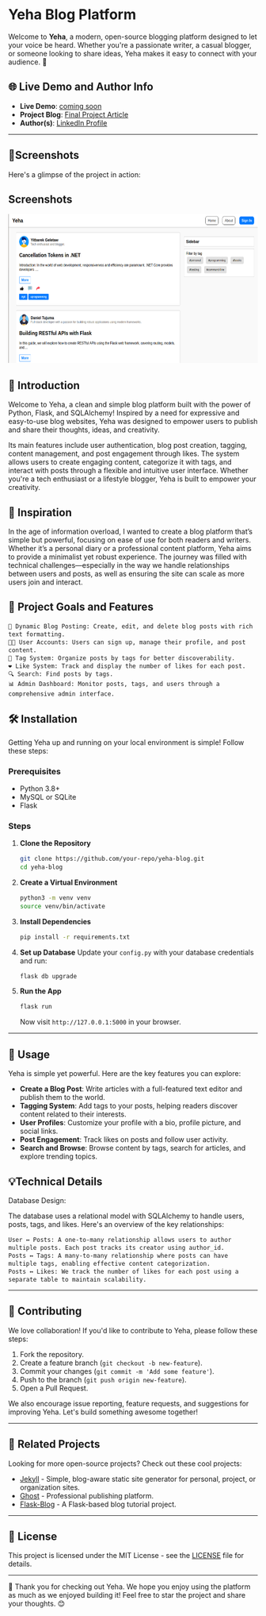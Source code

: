 
# Yeha Blog Platform

Welcome to **Yeha**, a modern, open-source blogging platform designed to let your voice be heard. Whether you're a passionate writer, a casual blogger, or someone looking to share ideas, Yeha makes it easy to connect with your audience. 🚀

## 🌐 Live Demo and Author Info
- **Live Demo**: [coming soon](https://github.com/bush-da/Yeha)
- **Project Blog**: [Final Project Article](https://your-blog-article.com)
- **Author(s)**: [LinkedIn Profile](https://www.linkedin.com/in/daniel-tujuma-702454271)

---
## 📸Screenshots
Here's a glimpse of the project in action:
## Screenshots

<img src="./assets/screenshot.png" alt="Project Screenshot" width="550" height="300">

## 📖 Introduction

Welcome to Yeha, a clean and simple blog platform built with the power of Python, Flask, and SQLAlchemy! Inspired by a need for expressive and easy-to-use blog websites, Yeha was designed to empower users to publish and share their thoughts, ideas, and creativity.

Its main features include user authentication, blog post creation, tagging, content management, and post engagement through likes. The system allows users to create engaging content, categorize it with tags, and interact with posts through a flexible and intuitive user interface. Whether you're a tech enthusiast or a lifestyle blogger, Yeha is built to empower your creativity.

## 🌟 Inspiration 

In the age of information overload, I wanted to create a blog platform that’s simple but powerful, focusing on ease of use for both readers and writers. Whether it’s a personal diary or a professional content platform, Yeha aims to provide a minimalist yet robust experience. The journey was filled with technical challenges—especially in the way we handle relationships between users and posts, as well as ensuring the site can scale as more users join and interact.

## 🎯 Project Goals and Features 

    📝 Dynamic Blog Posting: Create, edit, and delete blog posts with rich text formatting.
    🧑‍💻 User Accounts: Users can sign up, manage their profile, and post content.
    🔖 Tag System: Organize posts by tags for better discoverability.
    ❤️ Like System: Track and display the number of likes for each post.
    🔍 Search: Find posts by tags.
    📊 Admin Dashboard: Monitor posts, tags, and users through a comprehensive admin interface.

## 🛠️ Installation

Getting Yeha up and running on your local environment is simple! Follow these steps:

### Prerequisites
- Python 3.8+
- MySQL or SQLite
- Flask

### Steps
1. **Clone the Repository**
   ```bash
   git clone https://github.com/your-repo/yeha-blog.git
   cd yeha-blog
   ```

2. **Create a Virtual Environment**
   ```bash
   python3 -m venv venv
   source venv/bin/activate
   ```

3. **Install Dependencies**
   ```bash
   pip install -r requirements.txt
   ```

4. **Set up Database**
   Update your `config.py` with your database credentials and run:
   ```bash
   flask db upgrade
   ```

5. **Run the App**
   ```bash
   flask run
   ```

   Now visit `http://127.0.0.1:5000` in your browser.

---

## 🚀 Usage

Yeha is simple yet powerful. Here are the key features you can explore:

- **Create a Blog Post**: Write articles with a full-featured text editor and publish them to the world.
- **Tagging System**: Add tags to your posts, helping readers discover content related to their interests.
- **User Profiles**: Customize your profile with a bio, profile picture, and social links.
- **Post Engagement**: Track likes on posts and follow user activity.
- **Search and Browse**: Browse content by tags, search for articles, and explore trending topics.


## 💡Technical Details 
Database Design:

The database uses a relational model with SQLAlchemy to handle users, posts, tags, and likes. Here's an overview of the key relationships:

    User ↔ Posts: A one-to-many relationship allows users to author multiple posts. Each post tracks its creator using author_id.
    Posts ↔ Tags: A many-to-many relationship where posts can have multiple tags, enabling effective content categorization.
    Posts ↔ Likes: We track the number of likes for each post using a separate table to maintain scalability.
---

## 🤝 Contributing

We love collaboration! If you'd like to contribute to Yeha, please follow these steps:

1. Fork the repository.
2. Create a feature branch (`git checkout -b new-feature`).
3. Commit your changes (`git commit -m 'Add some feature'`).
4. Push to the branch (`git push origin new-feature`).
5. Open a Pull Request.

We also encourage issue reporting, feature requests, and suggestions for improving Yeha. Let's build something awesome together!

---

## 🌟 Related Projects

Looking for more open-source projects? Check out these cool projects:

- [Jekyll](https://github.com/jekyll/jekyll) - Simple, blog-aware static site generator for personal, project, or organization sites.
- [Ghost](https://github.com/TryGhost/Ghost) - Professional publishing platform.
- [Flask-Blog](https://github.com/miguelgrinberg/microblog) - A Flask-based blog tutorial project.

---

## 📝 License

This project is licensed under the MIT License - see the [LICENSE](LICENSE) file for details.

---

👋 Thank you for checking out Yeha. We hope you enjoy using the platform as much as we enjoyed building it! Feel free to star the project and share your thoughts. 😊

